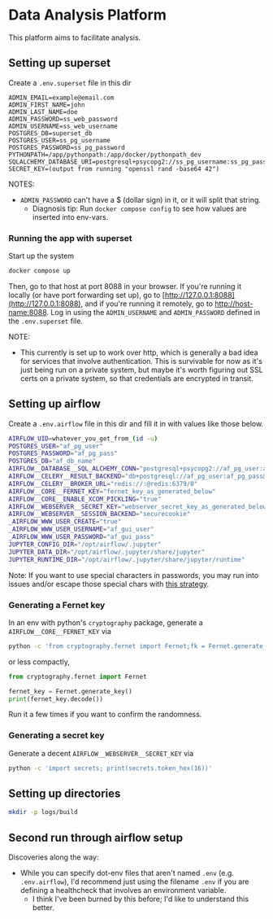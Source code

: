# Data Analysis Platform

This platform aims to facilitate analysis.

## Setting up superset

Create a `.env.superset` file in this dir

```
ADMIN_EMAIL=example@email.com
ADMIN_FIRST_NAME=john
ADMIN_LAST_NAME=doe
ADMIN_PASSWORD=ss_web_password
ADMIN_USERNAME=ss_web_username
POSTGRES_DB=superset_db
POSTGRES_USER=ss_pg_username
POSTGRES_PASSWORD=ss_pg_password
PYTHONPATH=/app/pythonpath:/app/docker/pythonpath_dev
SQLALCHEMY_DATABASE_URI=postgresql+psycopg2://ss_pg_username:ss_pg_password@ss_db:5432/superset_db
SECRET_KEY=(output from running "openssl rand -base64 42")
```

NOTES:
* `ADMIN_PASSWORD` can't have a \$ (dollar sign) in it, or it will split that string.
    * Diagnosis tip: Run `docker compose config` to see how values are inserted into env-vars.

### Running the app with superset

Start up the system

```bash
docker compose up
```

Then, go to that host at port 8088 in your browser. If you're running it locally (or have port forwarding set up), go to [http://127.0.0.1:8088](http://127.0.0.1:8088), and if you're running it remotely, go to [http://host-name:8088](http://host-name:8088). Log in using the `ADMIN_USERNAME` and `ADMIN_PASSWORD` defined in the `.env.superset` file.

NOTE:
* This currently is set up to work over http, which is generally a bad idea for services that involve authentication. This is survivable for now as it's just being run on a private system, but maybe it's worth figuring out SSL certs on a private system, so that credentials are encrypted in transit.

## Setting up airflow

Create a `.env.airflow` file in this dir and fill it in with values like those below.

```bash
AIRFLOW_UID=whatever_you_get_from_(id -u)
POSTGRES_USER="af_pg_user"
POSTGRES_PASSWORD="af_pg_pass"
POSTGRES_DB="af_db_name"
AIRFLOW__DATABASE__SQL_ALCHEMY_CONN="postgresql+psycopg2://af_pg_user:af_pg_pass@af_db/af_db_name"
AIRFLOW__CELERY__RESULT_BACKEND="db+postgresql://af_pg_user:af_pg_pass@af_db/af_db_name"
AIRFLOW__CELERY__BROKER_URL="redis://:@redis:6379/0"
AIRFLOW__CORE__FERNET_KEY="fernet_key_as_generated_below"
AIRFLOW__CORE__ENABLE_XCOM_PICKLING="true"
AIRFLOW__WEBSERVER__SECRET_KEY="webserver_secret_key_as_generated_below"
AIRFLOW__WEBSERVER__SESSION_BACKEND="securecookie"
_AIRFLOW_WWW_USER_CREATE="true"
_AIRFLOW_WWW_USER_USERNAME="af_gui_user"
_AIRFLOW_WWW_USER_PASSWORD="af_gui_pass"
JUPYTER_CONFIG_DIR="/opt/airflow/.jupyter"
JUPYTER_DATA_DIR="/opt/airflow/.jupyter/share/jupyter"
JUPYTER_RUNTIME_DIR="/opt/airflow/.jupyter/share/jupyter/runtime"
```

Note: If you want to use special characters in passwords, you may run into issues and/or escape those special chars with [this strategy](https://docs.sqlalchemy.org/en/20/core/engines.html#escaping-special-characters-such-as-signs-in-passwords).

### Generating a Fernet key

In an env with python's `cryptography` package, generate a `AIRFLOW__CORE__FERNET_KEY` via

```bash
python -c 'from cryptography.fernet import Fernet;fk = Fernet.generate_key();print(fk.decode())'
```

or less compactly,

```python
from cryptography.fernet import Fernet

fernet_key = Fernet.generate_key()
print(fernet_key.decode())
```

Run it a few times if you want to confirm the randomness.

### Generating a secret key

Generate a decent `AIRFLOW__WEBSERVER__SECRET_KEY` via

```bash
python -c 'import secrets; print(secrets.token_hex(16))'
```

## Setting up directories

```bash
mkdir -p logs/build
```

## Second run through airflow setup

Discoveries along the way:
* While you can specify dot-env files that aren't named `.env` (e.g. `.env.airflow`), I'd recommend just using the filename `.env` if you are defining a healthcheck that involves an environment variable.
    * I think I've been burned by this before; I'd like to understand this better.

